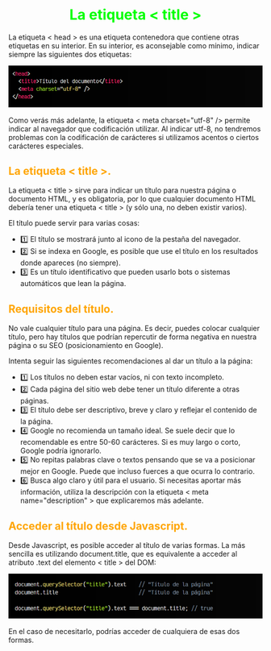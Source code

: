 # <span style="color:lime"><center>La etiqueta < title ></center></span>

La etiqueta < head > es una etiqueta contenedora que contiene otras etiquetas en su interior. En su interior, es aconsejable como mínimo, indicar siempre las siguientes dos etiquetas:

![alt text](./imagenes-la-etiqueta-title/image.png)

Como verás más adelante, la etiqueta < meta charset="utf-8" /> permite indicar al navegador que codificación utilizar. Al indicar utf-8, no tendremos problemas con la codificación de carácteres si utilizamos acentos o ciertos carácteres especiales.

## <span style="color:orange">La etiqueta < title >.</span>
La etiqueta < title > sirve para indicar un título para nuestra página o documento HTML, y es obligatoria, por lo que cualquier documento HTML debería tener una etiqueta < title > (y sólo una, no deben existir varios).

El título puede servir para varias cosas:

   - 1️⃣ El título se mostrará junto al icono de la pestaña del navegador.
   - 2️⃣ Si se indexa en Google, es posible que use el título en los resultados donde apareces (no siempre).
   - 3️⃣ Es un título identificativo que pueden usarlo bots o sistemas automáticos que lean la página.

## <span style="color:orange">Requisitos del título.</span>
No vale cualquier título para una página. Es decir, puedes colocar cualquier título, pero hay títulos que podrían repercutir de forma negativa en nuestra página o su SEO (posicionamiento en Google).

Intenta seguir las siguientes recomendaciones al dar un título a la página:

   - 1️⃣ Los títulos no deben estar vacíos, ni con texto incompleto.
   - 2️⃣ Cada página del sitio web debe tener un título diferente a otras páginas.
   - 3️⃣ El título debe ser descriptivo, breve y claro y reflejar el contenido de la página.
   - 4️⃣ Google no recomienda un tamaño ideal. Se suele decir que lo recomendable es entre 50-60 carácteres. Si es muy largo o corto, Google podría ignorarlo.
   - 5️⃣ No repitas palabras clave o textos pensando que se va a posicionar mejor en Google. Puede que incluso fuerces a que ocurra lo contrario.
   - 6️⃣ Busca algo claro y útil para el usuario. Si necesitas aportar más información, utiliza la descripción con la etiqueta < meta name="description" > que explicaremos más adelante.

## <span style="color:orange">Acceder al título desde Javascript.</span>
Desde Javascript, es posible acceder al título de varias formas. La más sencilla es utilizando document.title, que es equivalente a acceder al atributo .text del elemento < title > del DOM:

![alt text](./imagenes-la-etiqueta-title/image-1.png)

En el caso de necesitarlo, podrías acceder de cualquiera de esas dos formas.